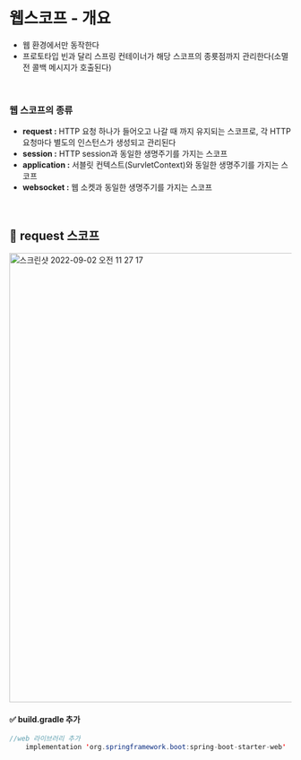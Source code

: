 # 웹스코프 - 개요
- 웹 환경에서만 동작한다
- 프로토타입 빈과 달리 스프링 컨테이너가 해당 스코프의 종룟점까지 관리한다(소멸전 콜백 메시지가 호출된다)

<br>

### 웹 스코프의 종류
- **request :** HTTP 요청 하나가 들어오고 나갈 때 까지 유지되는 스코프로, 각 HTTP 요청마다 별도의 인스턴스가 생성되고 관리된다
- **session :** HTTP session과 동일한 생명주기를 가지는 스코프
- **application :** 서블릿 컨텍스트(SurvletContext)와 동일한 생명주기를 가지는 스코프
- **websocket :** 웹 소켓과 동일한 생명주기를 가지는 스코프

<br>

## 🔎 request 스코프

<img width="802" alt="스크린샷 2022-09-02 오전 11 27 17" src="https://user-images.githubusercontent.com/101084642/188045754-d0de7fa4-8494-414a-8856-7ced9b08ba8b.png">

#### ✅ build.gradle 추가
```java
//web 라이브러리 추가
    implementation 'org.springframework.boot:spring-boot-starter-web'
```
